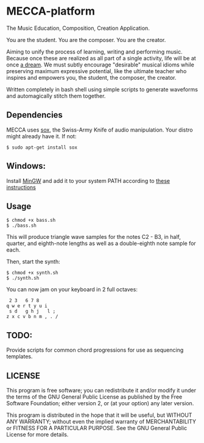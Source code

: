 # MECCA-platform
The Music Education, Composition, Creation Application.

You are the student.
You are the composer.
You are the creator.

Aiming to unify the process of learning, writing and performing music. Because once these are realized as all part of a single activity, life will be at once [a dream](https://www.youtube.com/watch?v=0TgrorCZg80). We must subtly encourage "desirable" musical idioms while preserving maximum expressive potential, like the ultimate teacher who inspires and empowers you, the student, the composer, the creator.

Written completely in bash shell using simple scripts to generate waveforms and automagically stitch them together. 

## Dependencies
MECCA uses [sox](http://sox.sourceforge.net/), the Swiss-Army Knife of audio manipulation. Your distro might already have it.
If not:

    $ sudo apt-get install sox

## Windows:

Install [MinGW](http://www.mingw.org/) and add it to your system PATH according to [these instructions](http://www.computerhope.com/issues/ch000549.htm) 

## Usage

    $ chmod +x bass.sh
    $ ./bass.sh

This will produce triangle wave samples for the notes C2 - B3, in half, quarter, and eighth-note lengths as well as a double-eighth note sample for each. 

Then, start the synth:

    $ chmod +x synth.sh
    $ ./synth.sh
    
You can now jam on your keyboard in 2 full octaves:

     2 3   6 7 8
    q w e r t y u i
     s d   g h j   l ;
    z x c v b n m , . /


## TODO:

Provide scripts for common chord progressions for use as sequencing templates.

## LICENSE

This program is free software; you can redistribute it and/or modify it under the terms of the GNU General Public License as published by the Free Software Foundation; either version 2, or (at your option) any later version.

This program is distributed in the hope that it will be useful, but WITHOUT ANY WARRANTY; without even the implied warranty of MERCHANTABILITY or FITNESS FOR A PARTICULAR PURPOSE. See the GNU General Public License for more details.
